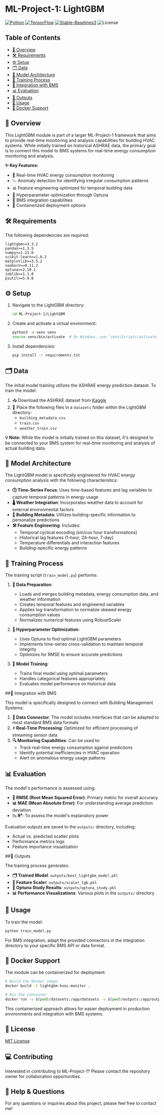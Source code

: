 # ML-Project-1: LightGBM

[![Python](https://img.shields.io/badge/Python-3.8%2B-blue)](https://www.python.org/)
[![TensorFlow](https://img.shields.io/badge/TensorFlow-2.0%2B-orange)](https://www.tensorflow.org/)
[![Stable-Baselines3](https://img.shields.io/badge/StableBaselines3-Latest-green)](https://stable-baselines3.readthedocs.io/)
![License](https://img.shields.io/badge/license-CC%20BY--NC--ND%204.0%20International-blue.svg)


## Table of Contents
- [📝 Overview](#overview)
- [🛠️ Requirements](#requirements)
- [⚙️ Setup](#setup)
- [🗂️ Data](#data)
- [🧠 Model Architecture](#model-architecture)
- [📝 Training Process](#training-process)
- [🔗 Integration with BMS](#integration-with-bms)
- [📊 Evaluation](#evaluation)
- [📁 Outputs](#outputs)
- [🚀 Usage](#usage)
- [🐳 Docker Support](#docker-support)

## 📝 Overview

This LightGBM module is part of a larger ML-Project-1 framework that aims to provide real-time monitoring and analysis capabilities for building HVAC systems. While initially trained on historical ASHRAE data, the primary goal is to connect this model to BMS systems for real-time energy consumption monitoring and analysis.

**✨ Key Features:**
- 🚦 Real-time HVAC energy consumption monitoring
- 📉 Anomaly detection for identifying irregular consumption patterns
- 📊 Feature engineering optimized for temporal building data
- 🔧 Hyperparameter optimization through Optuna
- 🏢 BMS integration capabilities
- 🐳 Containerized deployment options

## 🛠️ Requirements

The following dependencies are required:
```
lightgbm>=3.3.2
pandas>=1.3.5
numpy>=1.21.6
scikit-learn>=1.0.2
matplotlib>=3.5.2
seaborn>=0.11.2
optuna>=2.10.1
joblib>=1.1.0
psutil>=5.9.0
```

## ⚙️ Setup

1. Navigate to the LightGBM directory:
   ```bash
   cd ML-Project-1/LightGBM
   ```

2. Create and activate a virtual environment:
   ```bash
   python3 -m venv venv
   source venv/bin/activate  # On Windows, use `venv\Scripts\activate`
   ```

3. Install dependencies:
   ```bash
   pip install -r requirements.txt
   ```

## 🗂️ Data

The initial model training utilizes the ASHRAE energy prediction dataset. To train the model:

1. 📥 Download the ASHRAE dataset from [Kaggle](https://www.kaggle.com/c/ashrae-energy-prediction/data)
2. 📂 Place the following files in a `datasets` folder within the LightGBM directory:
   - `building_metadata.csv`
   - `train.csv`
   - `weather_train.csv`

**💡 Note:** While the model is initially trained on this dataset, it's designed to be connected to your BMS system for real-time monitoring and analysis of actual building data.

## 🧠 Model Architecture

The LightGBM model is specifically engineered for HVAC energy consumption analysis with the following characteristics:

- **🕒 Time-Series Focus**: Uses time-based features and lag variables to capture temporal patterns in energy usage
- **🌡️ Weather Integration**: Incorporates weather data to account for external environmental factors
- **🏢 Building Metadata**: Utilizes building-specific information to personalize predictions
- **🛠️ Feature Engineering**: Includes:
  - Temporal cyclical encoding (sin/cos hour transformations)
  - Historical lag features (1-hour, 24-hour, 7-day)
  - Temperature differentials and interaction features
  - Building-specific energy patterns

## 📝 Training Process

The training script (`train_model.py`) performs:

1. **🔄 Data Preparation**:
   - Loads and merges building metadata, energy consumption data, and weather information
   - Creates temporal features and engineered variables
   - Applies log-transformation to normalize skewed energy consumption values
   - Normalizes numerical features using RobustScaler

2. **🎯 Hyperparameter Optimization**:
   - Uses Optuna to find optimal LightGBM parameters
   - Implements time-series cross-validation to maintain temporal integrity
   - Optimizes for RMSE to ensure accurate predictions

3. **🧠 Model Training**:
   - Trains final model using optimal parameters
   - Handles categorical features appropriately
   - Evaluates model performance on historical data

##🔗 Integration with BMS

This model is specifically designed to connect with Building Management Systems:

1. **🔌 Data Connector**: The model includes interfaces that can be adapted to most standard BMS data formats
2. **⚡ Real-Time Processing**: Optimized for efficient processing of streaming sensor data
3. **🔍 Monitoring Capabilities**: Can be used to:
   - Track real-time energy consumption against predictions
   - Identify potential inefficiencies in HVAC operation
   - Alert on anomalous energy usage patterns

## 📊 Evaluation

The model's performance is assessed using:

- **📐 RMSE (Root Mean Squared Error)**: Primary metric for overall accuracy
- **📊 MAE (Mean Absolute Error)**: For understanding average prediction deviation
- **📉 R²**: To assess the model's explanatory power

Evaluation outputs are saved to the `outputs/` directory, including:
- Actual vs. predicted scatter plots
- Performance metrics logs
- Feature importance visualization

##📁 Outputs

The training process generates:

- **🗂️ Trained Model**: `outputs/best_lightgbm_model.pkl`
- **🔄 Feature Scaler**: `outputs/scaler_lgb.pkl`
- **📝 Optuna Study Results**: `outputs/optuna_study.pkl`
- **📊 Performance Visualizations**: Various plots in the `outputs/` directory

## 🚀 Usage

To train the model:
```bash
python train_model.py
```

For BMS integration, adapt the provided connectors in the integration directory to your specific BMS API or data format.

## 🐳 Docker Support

The module can be containerized for deployment:

```bash
# Build the Docker image
docker build -t lightgbm-hvac-monitor .

# Run the container
docker run -v $(pwd)/datasets:/app/datasets -v $(pwd)/outputs:/app/outputs lightgbm-hvac-monitor
```

This containerized approach allows for easier deployment in production environments and integration with BMS systems.

## 📝 License

[MIT License](LICENSE)

## 💻 Contributing

Interested in contributing to ML-Project-1? Please contact the repository owner for collaboration opportunities.

## 🛟 Help & Questions

For any questions or inquiries about this project, please feel free to contact me!
